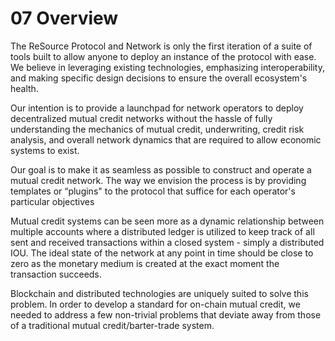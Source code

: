 # 07 Overview

The ReSource Protocol and Network is only the first iteration of a suite of tools built to allow anyone to deploy an instance of the protocol with ease. We believe in leveraging existing technologies, emphasizing interoperability, and making specific design decisions to ensure the overall ecosystem's health.

Our intention is to provide a launchpad for network operators to deploy decentralized mutual credit networks without the hassle of fully understanding the mechanics of mutual credit, underwriting, credit risk analysis, and overall network dynamics that are required to allow economic systems to exist.&#x20;

Our goal is to make it as seamless as possible to construct and operate a mutual credit network. The way we envision the process is by providing templates or “plugins" to the protocol that suffice for each operator's particular objectives

Mutual credit systems can be seen more as a dynamic relationship between multiple accounts where a distributed ledger is utilized to keep track of all sent and received transactions within a closed system - simply a distributed IOU. The ideal state of the network at any point in time should be close to zero as the monetary medium is created at the exact moment the transaction succeeds.

Blockchain and distributed technologies are uniquely suited to solve this problem. In order to develop a standard for on-chain mutual credit, we needed to address a few non-trivial problems that deviate away from those of a traditional mutual credit/barter-trade system.
